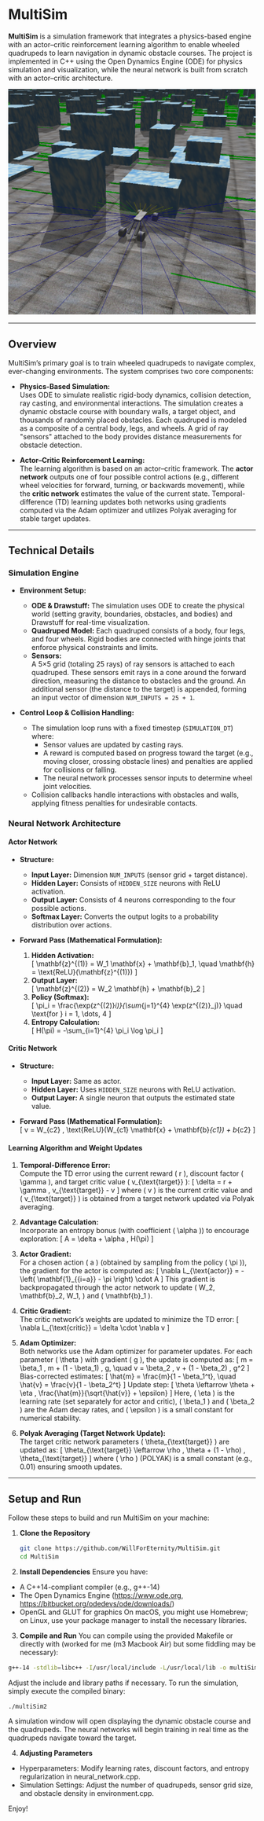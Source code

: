 # MultiSim

**MultiSim** is a simulation framework that integrates a physics-based engine with an actor–critic reinforcement learning algorithm to enable wheeled quadrupeds to learn navigation in dynamic obstacle courses. The project is implemented in C++ using the Open Dynamics Engine (ODE) for physics simulation and visualization, while the neural network is built from scratch with an actor–critic architecture.

![MultiSim](Intro.png)

---

## Overview

MultiSim’s primary goal is to train wheeled quadrupeds to navigate complex, ever-changing environments. The system comprises two core components:

- **Physics-Based Simulation:**  
  Uses ODE to simulate realistic rigid-body dynamics, collision detection, ray casting, and environmental interactions. The simulation creates a dynamic obstacle course with boundary walls, a target object, and thousands of randomly placed obstacles. Each quadruped is modeled as a composite of a central body, legs, and wheels. A grid of ray "sensors" attached to the body provides distance measurements for obstacle detection.

- **Actor–Critic Reinforcement Learning:**  
  The learning algorithm is based on an actor–critic framework. The **actor network** outputs one of four possible control actions (e.g., different wheel velocities for forward, turning, or backwards movement), while the **critic network** estimates the value of the current state. Temporal-difference (TD) learning updates both networks using gradients computed via the Adam optimizer and utilizes Polyak averaging for stable target updates.

---

## Technical Details

### Simulation Engine

- **Environment Setup:**  
  - **ODE & Drawstuff:** The simulation uses ODE to create the physical world (setting gravity, boundaries, obstacles, and bodies) and Drawstuff for real-time visualization.
  - **Quadruped Model:** Each quadruped consists of a body, four legs, and four wheels. Rigid bodies are connected with hinge joints that enforce physical constraints and limits.
  - **Sensors:**  
    A 5×5 grid (totaling 25 rays) of ray sensors is attached to each quadruped. These sensors emit rays in a cone around the forward direction, measuring the distance to obstacles and the ground. An additional sensor (the distance to the target) is appended, forming an input vector of dimension `NUM_INPUTS = 25 + 1`.

- **Control Loop & Collision Handling:**  
  - The simulation loop runs with a fixed timestep (`SIMULATION_DT`) where:
    - Sensor values are updated by casting rays.
    - A reward is computed based on progress toward the target (e.g., moving closer, crossing obstacle lines) and penalties are applied for collisions or falling.
    - The neural network processes sensor inputs to determine wheel joint velocities.
  - Collision callbacks handle interactions with obstacles and walls, applying fitness penalties for undesirable contacts.

### Neural Network Architecture

#### Actor Network

- **Structure:**  
  - **Input Layer:** Dimension `NUM_INPUTS` (sensor grid + target distance).
  - **Hidden Layer:** Consists of `HIDDEN_SIZE` neurons with ReLU activation.
  - **Output Layer:** Consists of 4 neurons corresponding to the four possible actions.
  - **Softmax Layer:** Converts the output logits to a probability distribution over actions.

- **Forward Pass (Mathematical Formulation):**  
  1. **Hidden Activation:**  
     \[
     \mathbf{z}^{(1)} = W_1 \mathbf{x} + \mathbf{b}_1, \quad \mathbf{h} = \text{ReLU}(\mathbf{z}^{(1)})
     \]
  2. **Output Layer:**  
     \[
     \mathbf{z}^{(2)} = W_2 \mathbf{h} + \mathbf{b}_2
     \]
  3. **Policy (Softmax):**  
     \[
     \pi_i = \frac{\exp(z^{(2)}_i)}{\sum_{j=1}^{4} \exp(z^{(2)}_j)} \quad \text{for } i = 1, \dots, 4
     \]
  4. **Entropy Calculation:**  
     \[
     H(\pi) = -\sum_{i=1}^{4} \pi_i \log \pi_i
     \]

#### Critic Network

- **Structure:**  
  - **Input Layer:** Same as actor.
  - **Hidden Layer:** Uses `HIDDEN_SIZE` neurons with ReLU activation.
  - **Output Layer:** A single neuron that outputs the estimated state value.

- **Forward Pass (Mathematical Formulation):**  
  \[
  v = W_{c2} \, \text{ReLU}(W_{c1} \mathbf{x} + \mathbf{b}_{c1}) + b_{c2}
  \]

#### Learning Algorithm and Weight Updates

1. **Temporal-Difference Error:**  
   Compute the TD error using the current reward \( r \), discount factor \( \gamma \), and target critic value \( v_{\text{target}} \):
   \[
   \delta = r + \gamma \, v_{\text{target}} - v
   \]
   where \( v \) is the current critic value and \( v_{\text{target}} \) is obtained from a target network updated via Polyak averaging.

2. **Advantage Calculation:**  
   Incorporate an entropy bonus (with coefficient \( \alpha \)) to encourage exploration:
   \[
   A = \delta + \alpha \, H(\pi)
   \]

3. **Actor Gradient:**  
   For a chosen action \( a \) (obtained by sampling from the policy \( \pi \)), the gradient for the actor is computed as:
   \[
   \nabla L_{\text{actor}} = -\left( \mathbf{1}_{\{i=a\}} - \pi \right) \cdot A
   \]
   This gradient is backpropagated through the actor network to update \( W_2, \mathbf{b}_2, W_1, \) and \( \mathbf{b}_1 \).

4. **Critic Gradient:**  
   The critic network’s weights are updated to minimize the TD error:
   \[
   \nabla L_{\text{critic}} = \delta \cdot \nabla v
   \]

5. **Adam Optimizer:**  
   Both networks use the Adam optimizer for parameter updates. For each parameter \( \theta \) with gradient \( g \), the update is computed as:
   \[
   m = \beta_1 \, m + (1 - \beta_1) \, g, \quad v = \beta_2 \, v + (1 - \beta_2) \, g^2
   \]
   Bias-corrected estimates:
   \[
   \hat{m} = \frac{m}{1 - \beta_1^t}, \quad \hat{v} = \frac{v}{1 - \beta_2^t}
   \]
   Update step:
   \[
   \theta \leftarrow \theta + \eta \, \frac{\hat{m}}{\sqrt{\hat{v}} + \epsilon}
   \]
   Here, \( \eta \) is the learning rate (set separately for actor and critic), \( \beta_1 \) and \( \beta_2 \) are the Adam decay rates, and \( \epsilon \) is a small constant for numerical stability.

6. **Polyak Averaging (Target Network Update):**  
   The target critic network parameters \( \theta_{\text{target}} \) are updated as:
   \[
   \theta_{\text{target}} \leftarrow \rho \, \theta + (1 - \rho) \, \theta_{\text{target}}
   \]
   where \( \rho \) (POLYAK) is a small constant (e.g., 0.01) ensuring smooth updates.

---

## Setup and Run

Follow these steps to build and run MultiSim on your machine:

1. **Clone the Repository**
   ```bash
   git clone https://github.com/WillForEternity/MultiSim.git
   cd MultiSim

2. **Install Dependencies**
Ensure you have:
- A C++14-compliant compiler (e.g., g++-14)
- The Open Dynamics Engine (https://www.ode.org, https://bitbucket.org/odedevs/ode/downloads/) 
- OpenGL and GLUT for graphics
On macOS, you might use Homebrew; on Linux, use your package manager to install the necessary libraries.

3. **Compile and Run**
You can compile using the provided Makefile or directly with (worked for me (m3 Macbook Air) but some fiddling may be necessary):
```bash
g++-14 -stdlib=libc++ -I/usr/local/include -L/usr/local/lib -o multiSim2 environment.cpp neural_network.cpp main.cpp -lode -ldrawstuff -lm -framework GLUT -framework OpenGL -fopenmp
```
Adjust the include and library paths if necessary. To run the simulation, simply execute the compiled binary:
```bash
./multiSim2
```
A simulation window will open displaying the dynamic obstacle course and the quadrupeds. The neural networks will begin training in real time as the quadrupeds navigate toward the target.

4. **Adjusting Parameters**
- Hyperparameters: Modify learning rates, discount factors, and entropy regularization in neural_network.cpp.
- Simulation Settings: Adjust the number of quadrupeds, sensor grid size, and obstacle density in environment.cpp.

Enjoy! 

